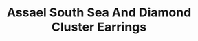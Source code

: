 ---
title: Assael South Sea And Diamond Cluster Earrings
description: |
  The full cut diamonds in these Pearl earrings will turn heads. These earrings are a perfect addition to any outfit.
specs: |
  Pair of Platinum Earrings with 28 Diamonds = 5.99 cts and Round South Sea Cultured Pearls 11.8 - 11.6mm
images:
  - image_path: /uploads/assael-south-sea-and-diamond-cluster-earrings.jpg
_category:
order: 31
categories:
  - earrings
---